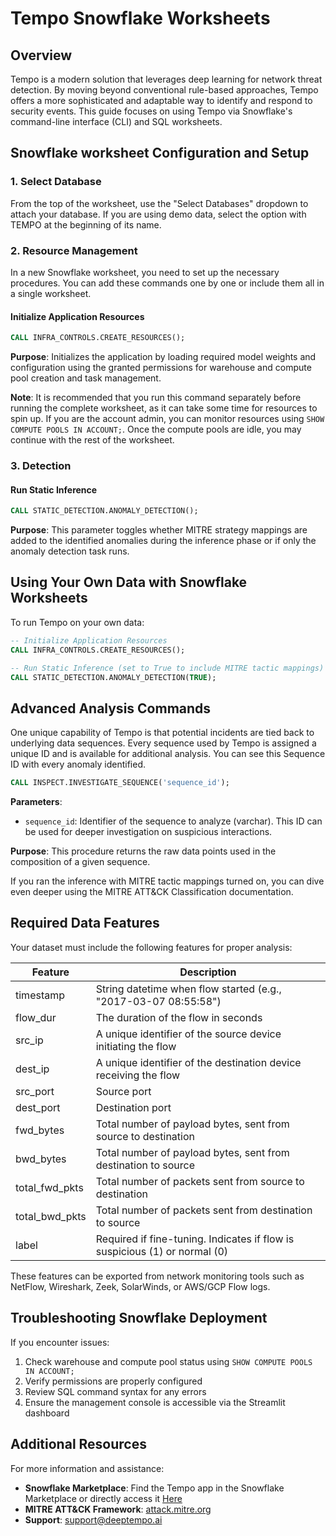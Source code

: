 # Tempo Snowflake Worksheets

## Overview
Tempo is a modern solution that leverages deep learning for network threat detection. By moving beyond conventional rule-based approaches, Tempo offers a more sophisticated and adaptable way to identify and respond to security events. This guide focuses on using Tempo via Snowflake's command-line interface (CLI) and SQL worksheets.

## Snowflake worksheet Configuration and Setup

### 1. Select Database

From the top of the worksheet, use the "Select Databases" dropdown to attach your database. If you are using demo data, select the option with TEMPO at the beginning of its name.

### 2. Resource Management

In a new Snowflake worksheet, you need to set up the necessary procedures. You can add these commands one by one or include them all in a single worksheet.

#### Initialize Application Resources
```sql
CALL INFRA_CONTROLS.CREATE_RESOURCES();
```

**Purpose**: Initializes the application by loading required model weights and configuration using the granted permissions for warehouse and compute pool creation and task management.

**Note**: It is recommended that you run this command separately before running the complete worksheet, as it can take some time for resources to spin up. If you are the account admin, you can monitor resources using `SHOW COMPUTE POOLS IN ACCOUNT;`. Once the compute pools are idle, you may continue with the rest of the worksheet.

### 3. Detection

#### Run Static Inference
```sql
CALL STATIC_DETECTION.ANOMALY_DETECTION();
```

**Purpose**: This parameter toggles whether MITRE strategy mappings are added to the identified anomalies during the inference phase or if only the anomaly detection task runs.

## Using Your Own Data with Snowflake Worksheets

To run Tempo on your own data:

```sql
-- Initialize Application Resources
CALL INFRA_CONTROLS.CREATE_RESOURCES();

-- Run Static Inference (set to True to include MITRE tactic mappings)
CALL STATIC_DETECTION.ANOMALY_DETECTION(TRUE);
```

## Advanced Analysis Commands

One unique capability of Tempo is that potential incidents are tied back to underlying data sequences. Every sequence used by Tempo is assigned a unique ID and is available for additional analysis. You can see this Sequence ID with every anomaly identified.

```sql
CALL INSPECT.INVESTIGATE_SEQUENCE('sequence_id');
```

**Parameters**:
- `sequence_id`: Identifier of the sequence to analyze (varchar). This ID can be used for deeper investigation on suspicious interactions.

**Purpose**: This procedure returns the raw data points used in the composition of a given sequence.

If you ran the inference with MITRE tactic mappings turned on, you can dive even deeper using the MITRE ATT&CK Classification documentation.

## Required Data Features

Your dataset must include the following features for proper analysis:

| Feature | Description |
|---------|-------------|
| timestamp | String datetime when flow started (e.g., "2017-03-07 08:55:58") |
| flow_dur | The duration of the flow in seconds |
| src_ip | A unique identifier of the source device initiating the flow |
| dest_ip | A unique identifier of the destination device receiving the flow |
| src_port | Source port |
| dest_port | Destination port |
| fwd_bytes | Total number of payload bytes, sent from source to destination |
| bwd_bytes | Total number of payload bytes, sent from destination to source |
| total_fwd_pkts | Total number of packets sent from source to destination |
| total_bwd_pkts | Total number of packets sent from destination to source |
| label | Required if fine-tuning. Indicates if flow is suspicious (1) or normal (0) |

These features can be exported from network monitoring tools such as NetFlow, Wireshark, Zeek, SolarWinds, or AWS/GCP Flow logs.

## Troubleshooting Snowflake Deployment

If you encounter issues:

1. Check warehouse and compute pool status using `SHOW COMPUTE POOLS IN ACCOUNT;`
2. Verify permissions are properly configured
3. Review SQL command syntax for any errors
4. Ensure the management console is accessible via the Streamlit dashboard

## Additional Resources

For more information and assistance:
- **Snowflake Marketplace**: Find the Tempo app in the Snowflake Marketplace or directly access it [Here](https://app.snowflake.com/marketplace/listing/GZTYZOYXHP3/deeptempo-cybersecurity-tempo)
- **MITRE ATT&CK Framework**: [attack.mitre.org](https://attack.mitre.org/)
- **Support**: [support@deeptempo.ai](mailto:support@deeptempo.ai)